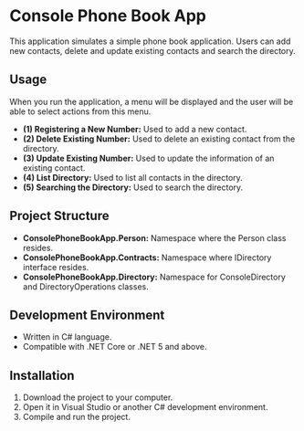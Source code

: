 # Console Phone Book App

This application simulates a simple phone book application. Users can add new contacts, delete and update existing contacts and search the directory.

## Usage

When you run the application, a menu will be displayed and the user will be able to select actions from this menu.

- **(1) Registering a New Number:** Used to add a new contact.
- **(2) Delete Existing Number:** Used to delete an existing contact from the directory.
- **(3) Update Existing Number:** Used to update the information of an existing contact.
- **(4) List Directory:** Used to list all contacts in the directory.
- **(5) Searching the Directory:** Used to search the directory.

## Project Structure

- **ConsolePhoneBookApp.Person:** Namespace where the Person class resides.
- **ConsolePhoneBookApp.Contracts:** Namespace where IDirectory interface resides.
- **ConsolePhoneBookApp.Directory:** Namespace for ConsoleDirectory and DirectoryOperations classes.

## Development Environment

- Written in C# language.
- Compatible with .NET Core or .NET 5 and above.

## Installation

1. Download the project to your computer.
2. Open it in Visual Studio or another C# development environment.
3. Compile and run the project.

